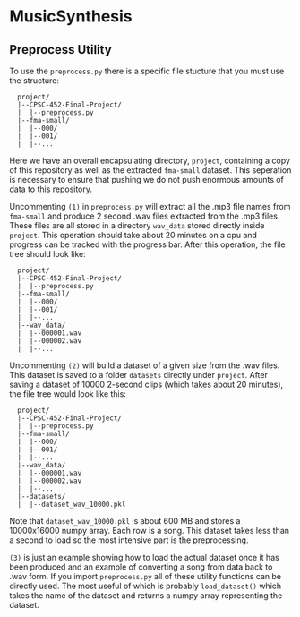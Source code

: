 # MusicSynthesis

## Preprocess Utility

To use the ``preprocess.py`` there is a specific file stucture that you must use the structure:
````{verbatim}
  project/
  |--CPSC-452-Final-Project/
  |  |--preprocess.py
  |--fma-small/
  |  |--000/
  |  |--001/
  |  |--...
````
Here we have an overall encapsulating directory, ``project``, containing a copy of this repository as well as the extracted ``fma-small`` dataset. This seperation is necessary to ensure that pushing we do not push enormous amounts of data to this repository. 

Uncommenting ``(1)`` in ``preprocess.py`` will extract all the .mp3 file names from ``fma-small`` and produce 2 second .wav files extracted from the .mp3 files. These files are all stored in a directory ``wav_data`` stored directly inside ``project``. This operation should take about 20 minutes on a cpu and progress can be tracked with the progress bar. After this operation, the file tree should look like:
````{verbatim}
  project/
  |--CPSC-452-Final-Project/
  |  |--preprocess.py
  |--fma-small/
  |  |--000/
  |  |--001/
  |  |--...
  |--wav_data/
  |  |--000001.wav
  |  |--000002.wav
  |  |--...
````
Uncommenting ``(2)`` will build a dataset of a given size from the .wav files. This dataset is saved to a folder ``datasets`` directly under ``project``. After saving a dataset of 10000 2-second clips (which takes about 20 minutes), the file tree would look like this:
````{verbatim}
  project/
  |--CPSC-452-Final-Project/
  |  |--preprocess.py
  |--fma-small/
  |  |--000/
  |  |--001/
  |  |--...
  |--wav_data/
  |  |--000001.wav
  |  |--000002.wav
  |  |--...
  |--datasets/
  |  |--dataset_wav_10000.pkl
````
Note that ``dataset_wav_10000.pkl`` is about 600 MB and stores a 10000x16000 numpy array. Each row is a song. This dataset takes less than a second to load so the most intensive part is the preprocessing.

``(3)`` is just an example showing how to load the actual dataset once it has been produced and an example of converting a song from data back to .wav form. If you import ``preprocess.py`` all of these utility functions can be directly used. The most useful of which is probably  ``load_dataset()`` which takes the name of the dataset and returns a numpy array representing the dataset. 
